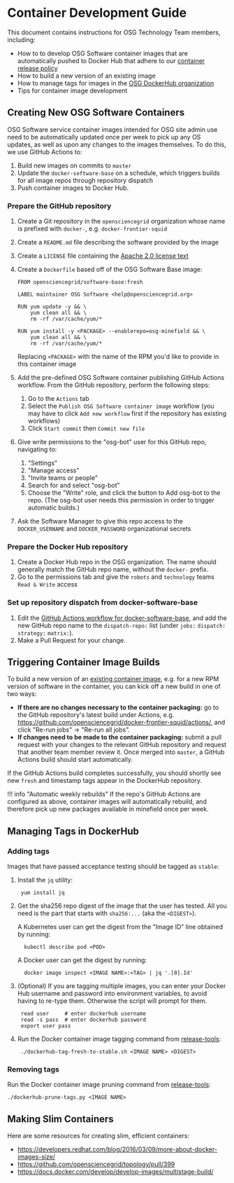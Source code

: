 Container Development Guide
===========================

This document contains instructions for OSG Technology Team members, including:

- How to to develop OSG Software container images that are automatically pushed to Docker Hub that adhere to our
  [container release policy](../policy/container-release.md)
- How to build a new version of an existing image
- How to manage tags for images in the [OSG DockerHub organization](https://hub.docker.com/r/opensciencegrid/)
- Tips for container image development


Creating New OSG Software Containers
------------------------------------

OSG Software service container images intended for OSG site admin use need to be automatically updated once per week to
pick up any OS updates, as well as upon any changes to the images themselves.
To do this, we use GitHub Actions to:

1.  Build new images on commits to `master`
1.  Update the `docker-software-base` on a schedule, which triggers builds for all image repos through repository dispatch
1.  Push container images to Docker Hub.

### Prepare the GitHub repository ###

1.  Create a Git repository in the `opensciencegrid` organization whose name is prefixed with `docker-`,
    e.g. `docker-frontier-squid`
1.  Create a `README.md` file describing the software provided by the image
1.  Create a `LICENSE` file containing the [Apache 2.0 license text](https://www.apache.org/licenses/LICENSE-2.0.txt)
1.  Create a `Dockerfile` based off of the OSG Software Base image:

        FROM opensciencegrid/software-base:fresh

        LABEL maintainer OSG Software <help@opensciencegrid.org>

        RUN yum update -y && \
            yum clean all && \
            rm -rf /var/cache/yum/*

        RUN yum install -y <PACKAGE> --enablerepo=osg-minefield && \
            yum clean all && \
            rm -rf /var/cache/yum/*


    Replacing `<PACKAGE>` with the name of the RPM you'd like to provide in this container image

1.  Add the pre-defined OSG Software container publishing GitHub Actions workflow.
    From the GitHub repository, perform the following steps:
    1.  Go to the `Actions` tab
    1.  Select the `Publish OSG Software container image` workflow
        (you may have to click `Add new workflow` first if the repository has existing workflows)
    1.  Click `Start commit` then `Commit new file`
1. Give write permissions to the "osg-bot" user for this GitHub repo, navigating to:
    1.  "Settings"
    1.  "Manage access"
    1.  "Invite teams or people"
    1.  Search for and select "osg-bot"
    1.  Choose the "Write" role, and click the button to Add osg-bot to the repo.
        (The osg-bot user needs this permission in order to trigger automatic builds.)
1. Ask the Software Manager to give this repo access to the `DOCKER_USERNAME` and `DOCKER_PASSWORD` organizational secrets

### Prepare the Docker Hub repository ###

1. Create a Docker Hub repo in the OSG organization.
   The name should generally match the GitHub repo name, without the `docker-` prefix.
1. Go to the permissions tab and give the `robots` and `technology` teams `Read & Write` access

### Set up repository dispatch from docker-software-base ###

1. Edit the
   [GitHub Actions workflow for docker-software-base](https://github.com/opensciencegrid/docker-software-base/blob/master/.github/workflows/build-container.yml),
   and add the new GitHub repo name to the `dispatch-repo:` list (under `jobs:` `dispatch:` `strategy:` `matrix:`).
1. Make a Pull Request for your change.

Triggering Container Image Builds
---------------------------------

To build a new version of an [existing container image](#creating-a-new-container-image),
e.g. for a new RPM version of software in the container, you can kick off a new build in one of two ways:

- **If there are no changes necessary to the container packaging:** go to the GitHub repository's latest build under
  Actions, e.g. <https://github.com/opensciencegrid/docker-frontier-squid/actions/>, and click "Re-run jobs" ->
  "Re-run all jobs".
- **If changes need to be made to the container packaging:** submit a pull request with your changes to the relevant
  GitHub repository and request that another team member review it.
  Once merged into `master`, a GitHub Actions build should start automatically.

If the GitHub Actions build completes successfully, you should shortly see new `fresh` and timestamp tags appear in the
DockerHub repository.

!!! info "Automatic weekly rebuilds"
    If the repo's GitHub Actions are configured as above, container images will automatically rebuild,
    and therefore pick up new packages available in minefield once per week.

Managing Tags in DockerHub
--------------------------

### Adding tags ###

Images that have passed acceptance testing should be tagged as `stable`:

1. Install the `jq` utility:

        yum install jq

1. Get the sha256 repo digest of the image that the user has tested.
   All you need is the part that starts with `sha256:...` (aka the `<DIGEST>`).
   
   A Kubernetes user can get the digest from the "Image ID" line obtained by running:
   
         kubectl describe pod <POD>
   
   A Docker user can get the digest by running:
   
         docker image inspect <IMAGE NAME>:<TAG> | jq '.[0].Id'


1. (Optional) If you are tagging multiple images, you can enter your Docker Hub username and password into environment
   variables, to avoid having to re-type them.
   Otherwise the script will prompt for them.

        read user     # enter dockerhub username
        read -s pass  # enter dockerhub password
        export user pass

1. Run the Docker container image tagging command from [release-tools](https://github.com/opensciencegrid/release-tools/):

        ./dockerhub-tag-fresh-to-stable.sh <IMAGE NAME> <DIGEST>

### Removing tags ###

Run the Docker container image pruning command from [release-tools](https://github.com/opensciencegrid/release-tools/):

    ./dockerhub-prune-tags.py <IMAGE NAME>

Making Slim Containers
----------------------

Here are some resources for creating slim, efficient containers:

- <https://developers.redhat.com/blog/2016/03/09/more-about-docker-images-size/>
- <https://github.com/opensciencegrid/topology/pull/399>
- <https://docs.docker.com/develop/develop-images/multistage-build/>
